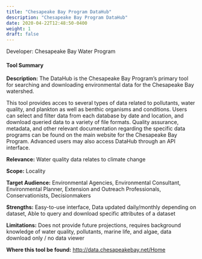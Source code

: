 ```yaml
---
title: "Chesapeake Bay Program DataHub"
description: "Chesapeake Bay Program DataHub"
date: 2020-04-22T12:48:50-0400
weight: 1
draft: false
---
```

Developer: Chesapeake Bay Water Program

#### Tool Summary
**Description:** The DataHub is the Chesapeake Bay Program’s primary tool for searching and downloading environmental data for the Chesapeake Bay watershed.

This tool provides acces to several types of data related to pollutants, water quality, and plankton as well as benthic organisms and conditions. Users can select and filter data from each database by date and location, and download queried data to a variety of file formats. Quality assurance, metadata, and other relevant documentation regarding the specific data programs can be found on the main website for the Chesapeake Bay Program. Advanced users may also access DataHub through an API interface. 




**Relevance:** Water quality data relates to climate change

**Scope:** Locality

**Target Audience:** Environmental Agencies, Environmental Consultant, Environmental Planner, Extension and Outreach Professionals, Conservationists, Decisionmakers

**Strengths:** Easy-to-use interface, Data updated daily/monthly depending on dataset, Able to query and download specific attributes of a dataset

**Limitations:** Does not provide future projections, requires background knowledge of water quality, pollutants, marine life, and algae, data download only / no data viewer

**Where this tool be found:** http://data.chesapeakebay.net/Home
